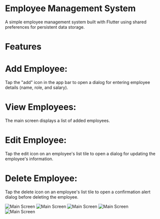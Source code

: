 # Employee Management System

A simple employee management system built with Flutter using shared preferences for persistent data storage.

# Features
# Add Employee:   
Tap the "add" icon in the app bar to open a dialog for entering employee details (name, role, and salary).
# View Employees:   
The main screen displays a list of added employees.
# Edit Employee:  
Tap the edit icon on an employee's list tile to open a dialog for updating the employee's information.
# Delete Employee:  
Tap the delete icon on an employee's list tile to open a confirmation alert dialog before deleting the employee.

![Main Screen](https://github.com/5-abdulsami/flutter_employee_management_system/assets/images/main_screen.jpg)
![Main Screen](https://github.com/5-abdulsami/flutter_employee_management_system/assets/images/add_employee.jpg)
![Main Screen](https://github.com/5-abdulsami/flutter_employee_management_system/assets/images/delete_employee.jpg)
![Main Screen](https://github.com/5-abdulsami/flutter_employee_management_system/assets/images/edit_employee.jpg)
![Main Screen](https://github.com/5-abdulsami/flutter_employee_management_system/assets/images/empty_list.jpg)




